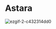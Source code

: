 # Astara

![ezgif-2-c432314dd0](https://user-images.githubusercontent.com/57218551/220180240-4a8e9f2e-8f95-46f9-8fb4-54d62bde9563.gif)
